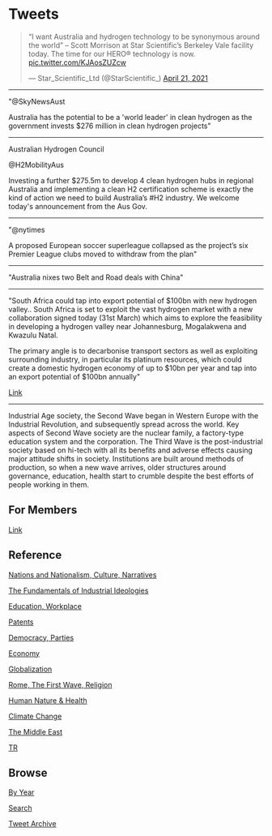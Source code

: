 # Tweets

<blockquote class="twitter-tweet"><p lang="en" dir="ltr">“I want Australia and hydrogen technology to be synonymous around the world” – Scott Morrison at Star Scientific’s Berkeley Vale facility today. The time for our HERO® technology is now. <a href="https://t.co/KJAosZUZcw">pic.twitter.com/KJAosZUZcw</a></p>&mdash; Star_Scientific_Ltd (@StarScientific_) <a href="https://twitter.com/StarScientific_/status/1384758481203318784?ref_src=twsrc%5Etfw">April 21, 2021</a></blockquote> <script async src="https://platform.twitter.com/widgets.js" charset="utf-8"></script>

---

"@SkyNewsAust

Australia has the potential to be a 'world leader' in clean hydrogen
as the government invests $276 million in clean hydrogen projects"

---

Australian Hydrogen Council

@H2MobilityAus

Investing a further $275.5m to develop 4 clean hydrogen hubs in
regional Australia and implementing a clean H2 certification scheme is
exactly the kind of action we need to build Australia’s #H2
industry. We welcome today's announcement from the Aus Gov.

---

"@nytimes

A proposed European soccer superleague collapsed as the project’s six
Premier League clubs moved to withdraw from the plan"

---

"Australia nixes two Belt and Road deals with China"

---

"South Africa could tap into export potential of $100bn with new
hydrogen valley..  South Africa is set to exploit the vast hydrogen
market with a new collaboration signed today (31st March) which aims
to explore the feasibility in developing a hydrogen valley near
Johannesburg, Mogalakwena and Kwazulu Natal.

The primary angle is to decarbonise transport sectors as well as
exploiting surrounding industry, in particular its platinum resources,
which could create a domestic hydrogen economy of up to $10bn per year
and tap into an export potential of $100bn annually"

[Link](https://www.h2-view.com/story/south-africa-could-tap-into-export-potential-of-100bn-with-new-hydrogen-valley)

---

Industrial Age society, the Second Wave began in Western Europe with
the Industrial Revolution, and subsequently spread across the
world. Key aspects of Second Wave society are the nuclear family, a
factory-type education system and the corporation. The Third Wave is
the post-industrial society based on hi-tech with all its benefits and
adverse effects causing major attitude shifts in society. Institutions
are built around methods of production, so when a new wave arrives,
older structures around governance, education, health start to crumble
despite the best efforts of people working in them.

## For Members

[Link](https://thirdwave-members.herokuapp.com)

## Reference

[Nations and Nationalism, Culture, Narratives](/2013/02/nations-and-nationalism.md)

[The Fundamentals of Industrial Ideologies](/2011/04/fundamentals-of-industrial-ideologies.md)

[Education, Workplace](2017/09/education-workplace.md)

[Patents](/2018/09/patents.md)

[Democracy, Parties](/2016/11/democracy.md)

[Economy](/2018/05/economy.md)

[Globalization](/2018/09/globalization.md)

[Rome, The First Wave, Religion](/2017/12/rome.md)

[Human Nature & Health](/2020/07/human-nature.md)

[Climate Change](/2018/12/climate.md)

[The Middle East](/2019/07/middleeast.md)

[TR](../tr)

## Browse

[By Year](years.md)

[Search](search.html)

[Tweet Archive](/tweets/README.md)


